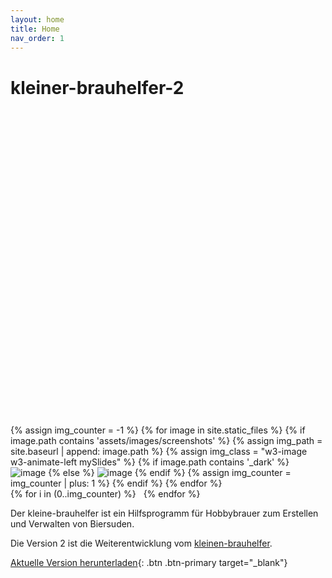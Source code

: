 ```yaml
---
layout: home
title: Home
nav_order: 1
---
```


# kleiner-brauhelfer-2

<div class="slideshow w3-display-container">
    <a href="" class="slideshow-overlay" target=_blank>
        <svg viewBox="0 0 24 24" class="w3-display-middle"><use xlink:href="#svg-search"></use></svg>
    </a>
    {% assign img_counter = -1 %}
    {% for image in site.static_files %}
        {% if image.path contains 'assets/images/screenshots' %}
            {% assign img_path = site.baseurl | append: image.path %}
            {% assign img_class = "w3-image w3-animate-left mySlides" %}
            {% if image.path contains '_dark' %}
                    <img src="{{img_path}}" class="{{img_class}} hide-light" alt="image" />
            {% else %}
                    <img src="{{img_path}}" class="{{img_class}} hide-dark" alt="image" />
            {% endif %}
            {% assign img_counter = img_counter | plus: 1 %}
        {% endif %}
    {% endfor %}
</div>
<div class="w3-center slide-indicators" style="width:100%">
    {% for i in (0..img_counter) %}
          <a class="dot-mark" onclick='carousel({{i}})'>&nbsp;</a>
    {% endfor %}
</div>

Der kleine-brauhelfer ist ein Hilfsprogramm für Hobbybrauer zum Erstellen und Verwalten von Biersuden.

Die Version 2 ist die Weiterentwicklung vom [kleinen-brauhelfer](http://github.com/Gremmel/kleiner-brauhelfer).

[Aktuelle Version herunterladen](http://github.com/kleiner-brauhelfer/kleiner-brauhelfer-2/releases/latest){: .btn .btn-primary target="_blank"}
